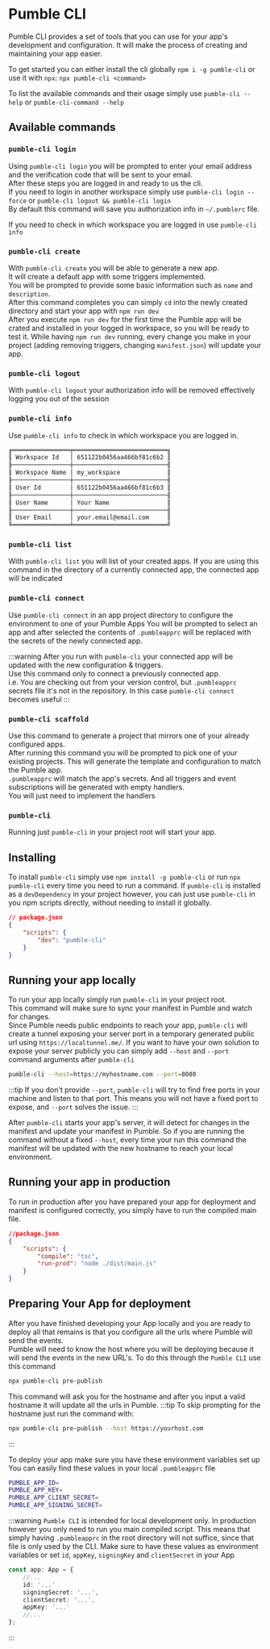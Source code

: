 # Pumble CLI

Pumble CLI provides a set of tools that you can use for your app's development and configuration.
It will make the process of creating and maintaining your app easier.  

To get started you can either install the cli globally `npm i -g pumble-cli` or use it with `npx`: `npx pumble-cli <command>`

To list the available commands and their usage simply use `pumble-cli --help` or `pumble-cli-command --help`

## Available commands

### `pumble-cli login`

Using `pumble-cli login` you will be prompted to enter your email address and the verification code that will be sent to your email.\
After these steps you are logged in and ready to us the cli.\
If you need to login in another workspace simply use `pumble-cli login --force` or `pumble-cli logout && pumble-cli login`\
By default this command will save you authorization info in `~/.pumblerc` file.

If you need to check in which workspace you are logged in use `pumble-cli info`

### `pumble-cli create`

With `pumble-cli create` you will be able to generate a new app.\
It will create a default app with some triggers implemented.\
You will be prompted to provide some basic information such as `name` and `description`.\
After this command completes you can simply `cd` into the newly created directory and start your app with `npm run dev`\
After you execute `npm run dev` for the first time the Pumble app will be crated and installed in your logged in workspace, so you will be ready to test it.
While having `npm run dev` running, every change you make in your project (adding removing triggers, changing `manifest.json`) will update your app.

### `pumble-cli logout`

With `pumble-cli logout` your authorization info will be removed effectively logging you out of the session

### `pumble-cli info`

Use `pumble-cli info` to check in which workspace you are logged in. 

``` sh
╔════════════════╤══════════════════════════╗
║ Workspace Id   │ 651122b0456aa466bf81c6b2 ║
╟────────────────┼──────────────────────────╢
║ Workspace Name │ my_workspace             ║
╟────────────────┼──────────────────────────╢
║ User Id        │ 651122b0456aa466bf81c6b3 ║
╟────────────────┼──────────────────────────╢
║ User Name      │ Your Name                ║
╟────────────────┼──────────────────────────╢
║ User Email     │ your.email@email.com     ║
╚════════════════╧══════════════════════════╝
```

### `pumble-cli list`

With `pumble-cli list` you will list of your created apps. If you are using this command in the directory of a currently connected app,
the connected app will be indicated

### `pumble-cli connect`

Use `pumble-cli connect` in an app project directory to configure the environment to one of your Pumble Apps 
You will be prompted to select an app and after selected the contents of `.pumbleapprc` will be replaced with the secrets of the newly connected app.

:::warning
After you run with `pumble-cli` your connected app will be updated with the new configuration & triggers.\
Use this command only to connect a previously connected app.\
i.e. You are checking out from your version control, but `.pumbleapprc` secrets file it's not in the repository. In this case `pumble-cli connect` becomes useful
:::

### `pumble-cli scaffold`

Use this command to generate a project that mirrors one of your already configured apps.\
After running this command you will be prompted to pick one of your existing projects. 
This will generate the template and configuration to match the Pumble app.\
`.pumbleapprc` will match the app's secrets. And all triggers and event subscriptions will be generated with empty handlers.\
You will just need to implement the handlers

### `pumble-cli`

Running just `pumble-cli` in your project root will start your app. 

## Installing

To install `pumble-cli` simply use `npm install -g pumble-cli` or run `npx pumble-cli` every time you need to run a command.
If `pumble-cli` is installed as a `devDependency` in your project however, you can just use `pumble-cli` in you npm scripts directly, without needing to install it globally.
```json
// package.json
{
	"scripts": {
		"dev": "pumble-cli"
	}
}
```

## Running your app locally

To run your app locally simply run `pumble-cli` in your project root.\
This command will make sure to sync your manifest in Pumble and watch for changes.\
Since Pumble needs public endpoints to reach your app, `pumble-cli` will create a tunnel exposing your server port in a temporary generated  public url using `https://localtunnel.me/`. If you want to have your own solution to expose your server publicly you can simply add `--host` and `--port` command arguments after `pumble-cli`

```sh
pumble-cli --host=https://myhostname.com --port=8080
```

:::tip
If you don't provide `--port`, `pumble-cli` will try to find free ports in your machine and listen to that port. This means you will not have a fixed port to expose, and `--port` solves the issue.
:::

After `pumble-cli` starts your app's server, it will detect for changes in the manifest and update your manifest in Pumble.
So if you are running the command without a fixed `--host`, every time your run this command the manifest will be updated with the new hostname to reach your local environment.

## Running your app in production

To run in production after you have prepared your app for deployment and manifest is configured correctly, you simply have to run the compiled main file.
```json
//package.json
{
	"scripts": {
		"compile": "tsc",
		"run-prod": "node ./dist/main.js"
	}
}
```

## Preparing Your App for deployment

After you have finished developing your App locally and you are ready to deploy all that remains is that you configure all the urls where Pumble will send the events.\
Pumble will need to know the host where you will be deploying because it will send the events in the new URL's.
To do this through the `Pumble CLI` use this command


```sh
npx pumble-cli pre-publish
```
This command will ask you for the hostname and after you input a valid hostname it will update all the urls in Pumble.
:::tip
To skip prompting for the hostname just run the command with:
```sh
npx pumble-cli pre-publish --host https://yourhost.com
```
:::

To deploy your app make sure you have these environment variables set up
You can easily find these values in your local `.pumbleapprc` file
```sh
PUMBLE_APP_ID=
PUMBLE_APP_KEY=
PUMBLE_APP_CLIENT_SECRET=
PUMBLE_APP_SIGNING_SECRET=
```
:::warning
`Pumble CLI` is intended for local development only. In production however you only need to run you main compiled script.
This means that simply having `.pumbleapprc` in the root directory will not suffice, since that file is only used by the CLI.
Make sure to have these values as environment variables or set `id`, `appKey`, `signingKey` and `clientSecret` in your App

```typescript
const app: App = {
	//...
	id: '...'
	signingSecret: '...',
	clientSecret: '...',
	appKey: '...'
	//...
};
```
:::